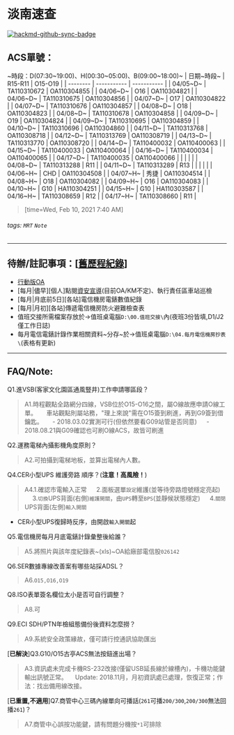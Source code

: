 # 淡南速查

[![hackmd-github-sync-badge](https://hackmd.io/-P9WS37GS2aJXrnumcyzgA/badge)](https://hackmd.io/-P9WS37GS2aJXrnumcyzgA)

## ACS單號：
~時段：D(07:30\~19:00)、H(00:30\~05:00)、B(09:00\~18:00)~
| 日期~時段~ | R15-R11    | O15-O19     |
| -------- | ----------- | ----------- |
| 04/05~D~ | TA110310672 | OA110304855 |
| 04/06~D~ | O16 | OA110304821 |
| 04/06~D~ | TA110310675 | OA110304856 |
| 04/07~D~ | O17 | OA110304822 |
| 04/07~D~ | TA110310676 | OA110304857 |
| 04/08~D~ | O18 | OA110304823 |
| 04/08~D~ | TA110310678 | OA110304858 |
| 04/09~D~ | O19 | OA110304824 |
| 04/09~D~ | TA110310695 | OA110304859 |
| 04/10~D~ | TA110310696 | OA110304860 |
| 04/11~D~ | TA110313768 | OA110308718 |
| 04/12~D~ | TA110313769 | OA110308719 |
| 04/13~D~ | TA110313770 | OA110308720 |
| 04/14~D~ | TA110400032 | OA110400063 |
| 04/15~D~ | TA110400033 | OA110400064 |
| 04/16~D~ | TA110400034 | OA110400065 |
| 04/17~D~ | TA110400035 | OA110400066 |
| | | |
| 04/08~D~ | TA110313288 | R11 |
| 04/11~D~ | TA110313289 | R13 |
| | | |
| 04/06~H~ | CHD | OA110304508 |
| 04/07~H~ | 秀捷 | OA110304514 |
| 04/08~H~ | O18 | OA110304082 |
| 04/09~H~ | O16 | OA110304083 |
| 04/10~H~ | G10 | HA110304251 |
| 04/15~H~ | G10 | HA110303587 |
| 04/16~H~ | TA110308659 | R12 |
| 04/17~H~ | TA110308660 | R11 |
> [time=Wed, Feb 10, 2021 7:40 AM]
###### tags: `MRT` `Note`

---

## 待辦/註記事項：[[舊歷程紀錄](https://hackmd.io/BkW2xmduf/)]
* [行動版OA](https://ssl.metro.taipei/oa)
* [每月|儘早][個人]點閱[資安宣導](http://kmmgt2.trtc.com.tw/ESP/listfolders.aspx?uid=2245)(目前OA/KM不定)、執行責任區車站巡檢
* [每月|月底前5日][各站]電信機房電錶數值紀錄
* [每月|月初][各站]傳遞電信機房防火避難檢查表
* 值班交接所需檔案存放於→值班桌電腦`D:\00.值班交接\`內(夜班3份皆填,D1/J2僅工作日誌)
* 每月電信電錶計錄作業相關資料~分存~於→值班桌電腦`D:\04.每月電信機房抄表\`(表格有更新)

---

## FAQ/Note:
Q1.進VSB(客家文化園區通風豎井)工作申請哪區段？
> A1.時程觀點全路網分四線，VSB位於O15-O16之間，屬O線故應申請O線工單。
> 　 車站觀點則屬站務，"理上來說"需在O15簽到刷進，再到G9簽到借鑰匙。
> 　 - 2018.03.02實測可行(但依然要看G09站管是否同意)
> 　 - 2018.08.21與G09確認也可刷O線ACS，故皆可刷進

Q2.運務電梯內攝影機角度原則？
> A2.可拍攝到電梯地板，並算出電梯內人數。

Q4.CER小型UPS 維護旁路 順序？(**注意！高風險！**)
> A4.1.確認市電輸入正常
> 　 2.面板選單`設定`維護(並等待旁路燈號穩定亮起)
> 　 3.`切換`UPS背面(右側)`維護開關`，由`UPS`轉至`BPS`(並靜候狀態穩定)
> 　 4.`關閉`UPS背面(左側)`輸入開關`
* CER小型UPS復歸時反序，由開啟`輸入開關`起

Q5.電信機房每月月底電錶計錄彙整後給誰？
> A5.將照片與該年度紀錄表~(xls)~OA給廠部電信股`026142`

Q6.SER數據專線改善案有哪些站採ADSL？
> A6.`O15,O16,O19`

Q8.ISO表單簽名欄位太小是否可自行調整？
> A8.可

Q9.ECI SDH\/PTN年檢組態備份後資料怎麼撈？
> A9.系統安全政策緣故，僅可請行控通訊協助匯出

\[**已解決**]Q3.G10/O15古亭ACS無法按鈕進出場？
> A3.資訊處未完成卡機RS-232改接(僅留USB延長線於線槽內)，卡機功能鍵輸出訊號正常。
> 　Update: 2018.11月，月初資訊處已處理，恢復正常；作法：找出備用線改接。

\[**已重置,不適用**]Q7.商管中心三碼內線單向可播話(`261`可播`200/300`,`200/300`無法回播`261`)？
> A7.商管中心誤按功能鍵，請有問題分機按`*1`可排除
